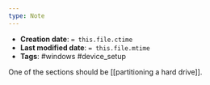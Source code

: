 ```yaml
---
type: Note
---
```


* **Creation date**: `= this.file.ctime`
* **Last modified date**: `= this.file.mtime`
* **Tags**: #windows #device_setup 

One of the sections should be [[partitioning a hard drive]].